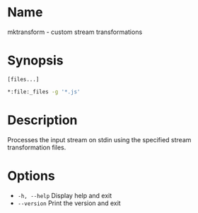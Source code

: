 # Name

mktransform - custom stream transformations

# Synopsis

```
[files...]
```

```zsh
*:file:_files -g '*.js'
```

# Description

Processes the input stream on stdin using the specified stream transformation files.

# Options

+ `-h, --help` Display help and exit
+ `--version` Print the version and exit

<? @include {=include} mktransform-guide.md mktransform-example.md ?>
<? @include {=../../node_modules/mktransform/doc/readme} links.md ?>

